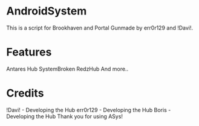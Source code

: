 # AndroidSystem
This is a script for Brookhaven and Portal Gunmade by err0r129 and !Davi!.
# Features
Antares Hub
SystemBroken
RedzHub
And more..
# Credits
!Davi! - Developing the Hub
err0r129 - Developing the Hub
Boris - Developing the Hub
Thank you for using ASys!
